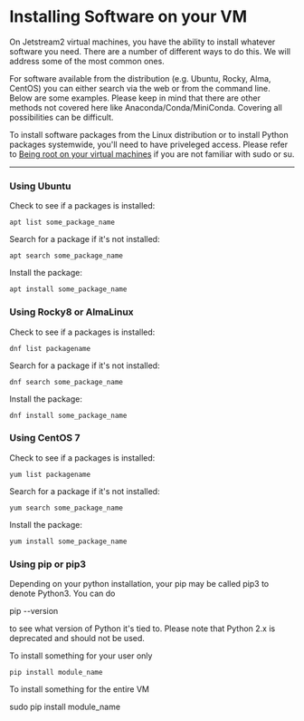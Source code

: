 # Installing Software on your VM

On Jetstream2 virtual machines, you have the ability to install whatever software you need. There are a number of different ways to do this. We will address some of the most common ones.

For software available from the distribution (e.g. Ubuntu, Rocky, Alma, CentOS) you can either search via the web or from the command line. Below are some examples. Please keep in mind that there are other methods not covered here like Anaconda/Conda/MiniConda. Covering all possibilities can be difficult.

To install software packages from the Linux distribution or to install Python packages systemwide, you'll need to have priveleged access. Please refer to [Being root on your virtual machines](sudo.md) if you are not familiar with sudo or su.

---

### Using Ubuntu

Check to see if a packages is installed:

    apt list some_package_name

Search for a package if it's not installed:

    apt search some_package_name

Install the package:

    apt install some_package_name

### Using Rocky8 or AlmaLinux

Check to see if a packages is installed:

    dnf list packagename

Search for a package if it's not installed:

    dnf search some_package_name

Install the package:

    dnf install some_package_name

### Using CentOS 7

Check to see if a packages is installed:

    yum list packagename

Search for a package if it's not installed:

    yum search some_package_name

Install the package:

    yum install some_package_name

### Using pip or pip3

Depending on your python installation, your pip may be called pip3 to denote Python3. You can do

   pip --version

to see what version of Python it's tied to. Please note that Python 2.x is deprecated and should not be used.

To install something for your user only

    pip install module_name

To install something for the entire VM

   sudo pip install module_name
